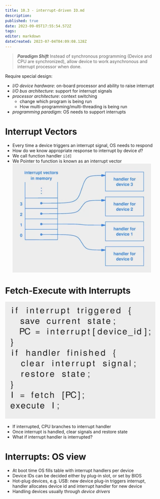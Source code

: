 ```yaml
---
title: 10.3 - interrupt-driven IO.md
description: 
published: true
date: 2023-09-05T17:55:54.572Z
tags: 
editor: markdown
dateCreated: 2023-07-04T04:09:08.128Z
---
```


> ***Paradigm Shift***
> Instead of synchronous programming (Device and CPU are synchronized), allow device to work asynchronous and interrupt processor when done.

Require special design:
- *I/O device hardware*: on-board processor and ability to raise interrupt
- *I/O bus architecture*: support for interrupt signals
- *processor architecture*: context switching
    - change which program is being run
    - How multi-programming/multi-threading is being run
- *programming paradigm*: OS needs to support interrupts

# Interrupt Vectors
- Every time a device triggers an interrupt signal, OS needs to respond
- How do we know appropriate response to interrupt by device *d*?
- We  call function handler `i[d]`
- We Pointer to function is known as an interrupt vector
![](/images/20221201111134.png)

# Fetch-Execute with Interrupts
![](/images/20221201111528.png)
- If interrupted, CPU branches to interrupt handler
- Once interrupt is handled, clear signals and restore state
- What if interrupt handler is interrupted?

# Interrupts: OS view
- At boot time OS fills table with interrupt handlers per device
- Device IDs can be decided either by plug-in slot, or set by BIOS
- Hot-plug devices, e.g. USB: new device plug-in triggers interrupt, handler allocates device id and interrupt handler for new device
- Handling devices usually through *device drivers*
